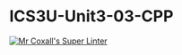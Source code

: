 # ICS3U-Unit3-03-CPP

[![Mr Coxall's Super Linter](https://github.com//maliksalem1/ICS3U-Unit3-03-CPP/workflows/Mr%20Coxall's%20Super%20Linter/badge.svg)](https://github.com//maliksalem1/ICS3U-Unit3-03-CPP/actions/)
